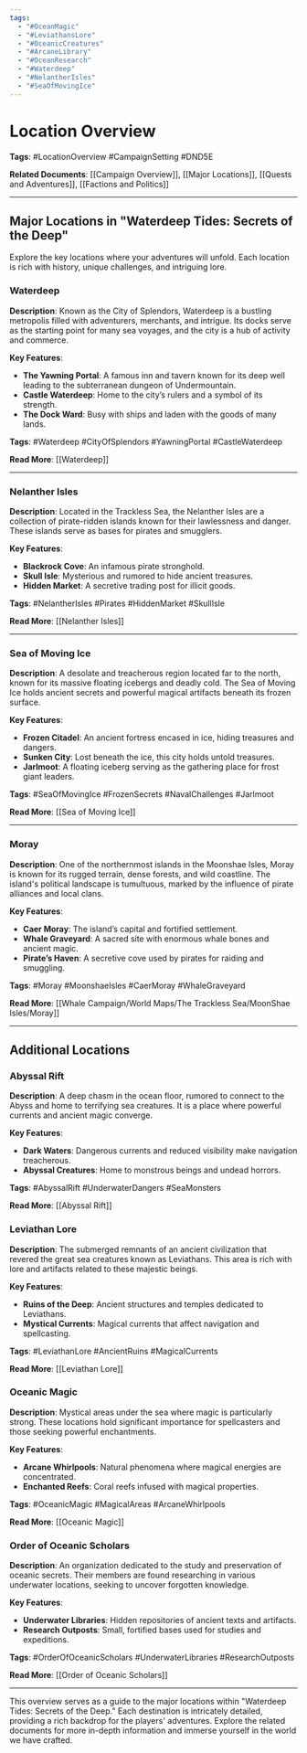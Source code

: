 ```yaml
---
tags:
  - "#OceanMagic"
  - "#LeviathansLore"
  - "#OceanicCreatures"
  - "#ArcaneLibrary"
  - "#OceanResearch"
  - "#Waterdeep"
  - "#NelantherIsles"
  - "#SeaOfMovingIce"
---
```

# Location Overview

**Tags**: #LocationOverview #CampaignSetting #DND5E

**Related Documents**: [[Campaign Overview]], [[Major Locations]], [[Quests and Adventures]], [[Factions and Politics]]

---

## Major Locations in "Waterdeep Tides: Secrets of the Deep"

Explore the key locations where your adventures will unfold. Each location is rich with history, unique challenges, and intriguing lore.

### Waterdeep

**Description**: Known as the City of Splendors, Waterdeep is a bustling metropolis filled with adventurers, merchants, and intrigue. Its docks serve as the starting point for many sea voyages, and the city is a hub of activity and commerce.

**Key Features**:
- **The Yawning Portal**: A famous inn and tavern known for its deep well leading to the subterranean dungeon of Undermountain.
- **Castle Waterdeep**: Home to the city’s rulers and a symbol of its strength.
- **The Dock Ward**: Busy with ships and laden with the goods of many lands.

**Tags**: #Waterdeep #CityOfSplendors #YawningPortal #CastleWaterdeep

**Read More**: [[Waterdeep]]

---

### Nelanther Isles

**Description**: Located in the Trackless Sea, the Nelanther Isles are a collection of pirate-ridden islands known for their lawlessness and danger. These islands serve as bases for pirates and smugglers.

**Key Features**:
- **Blackrock Cove**: An infamous pirate stronghold.
- **Skull Isle**: Mysterious and rumored to hide ancient treasures.
- **Hidden Market**: A secretive trading post for illicit goods.

**Tags**: #NelantherIsles #Pirates #HiddenMarket #SkullIsle

**Read More**: [[Nelanther Isles]]

---

### Sea of Moving Ice

**Description**: A desolate and treacherous region located far to the north, known for its massive floating icebergs and deadly cold. The Sea of Moving Ice holds ancient secrets and powerful magical artifacts beneath its frozen surface.

**Key Features**:
- **Frozen Citadel**: An ancient fortress encased in ice, hiding treasures and dangers.
- **Sunken City**: Lost beneath the ice, this city holds untold treasures.
- **Jarlmoot**: A floating iceberg serving as the gathering place for frost giant leaders.

**Tags**: #SeaOfMovingIce #FrozenSecrets #NavalChallenges #Jarlmoot

**Read More**: [[Sea of Moving Ice]]

---

### Moray

**Description**: One of the northernmost islands in the Moonshae Isles, Moray is known for its rugged terrain, dense forests, and wild coastline. The island's political landscape is tumultuous, marked by the influence of pirate alliances and local clans.

**Key Features**:
- **Caer Moray**: The island’s capital and fortified settlement.
- **Whale Graveyard**: A sacred site with enormous whale bones and ancient magic.
- **Pirate’s Haven**: A secretive cove used by pirates for raiding and smuggling.

**Tags**: #Moray #MoonshaeIsles #CaerMoray #WhaleGraveyard

**Read More**: [[Whale Campaign/World Maps/The Trackless Sea/MoonShae Isles/Moray]]

---

## Additional Locations

### Abyssal Rift

**Description**: A deep chasm in the ocean floor, rumored to connect to the Abyss and home to terrifying sea creatures. It is a place where powerful currents and ancient magic converge.

**Key Features**:
- **Dark Waters**: Dangerous currents and reduced visibility make navigation treacherous.
- **Abyssal Creatures**: Home to monstrous beings and undead horrors.

**Tags**: #AbyssalRift #UnderwaterDangers #SeaMonsters

**Read More**: [[Abyssal Rift]]

### Leviathan Lore

**Description**: The submerged remnants of an ancient civilization that revered the great sea creatures known as Leviathans. This area is rich with lore and artifacts related to these majestic beings.

**Key Features**:
- **Ruins of the Deep**: Ancient structures and temples dedicated to Leviathans.
- **Mystical Currents**: Magical currents that affect navigation and spellcasting.

**Tags**: #LeviathanLore #AncientRuins #MagicalCurrents

**Read More**: [[Leviathan Lore]]

### Oceanic Magic

**Description**: Mystical areas under the sea where magic is particularly strong. These locations hold significant importance for spellcasters and those seeking powerful enchantments.

**Key Features**:
- **Arcane Whirlpools**: Natural phenomena where magical energies are concentrated.
- **Enchanted Reefs**: Coral reefs infused with magical properties.

**Tags**: #OceanicMagic #MagicalAreas #ArcaneWhirlpools

**Read More**: [[Oceanic Magic]]

### Order of Oceanic Scholars

**Description**: An organization dedicated to the study and preservation of oceanic secrets. Their members are found researching in various underwater locations, seeking to uncover forgotten knowledge.

**Key Features**:
- **Underwater Libraries**: Hidden repositories of ancient texts and artifacts.
- **Research Outposts**: Small, fortified bases used for studies and expeditions.

**Tags**: #OrderOfOceanicScholars #UnderwaterLibraries #ResearchOutposts

**Read More**: [[Order of Oceanic Scholars]]

---

This overview serves as a guide to the major locations within "Waterdeep Tides: Secrets of the Deep." Each destination is intricately detailed, providing a rich backdrop for the players' adventures. Explore the related documents for more in-depth information and immerse yourself in the world we have crafted.